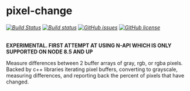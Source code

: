 # pixel-change
###### [![Build Status](https://travis-ci.org/kevinGodell/pixel-change.svg?branch=master)](https://travis-ci.org/kevinGodell/pixel-change) [![Build status](https://ci.appveyor.com/api/projects/status/fp7iei6tfdc9fqqy/branch/master?svg=true)](https://ci.appveyor.com/project/kevinGodell/pixel-change/branch/master) [![GitHub issues](https://img.shields.io/github/issues/kevinGodell/pixel-change.svg)](https://github.com/kevinGodell/pixel-change/issues) [![GitHub license](https://img.shields.io/badge/license-MIT-blue.svg)](https://raw.githubusercontent.com/kevinGodell/pixel-change/master/LICENSE)

**EXPERIMENTAL. FIRST ATTEMPT AT USING N-API WHICH IS ONLY SUPPORTED ON NODE 8.5 AND UP**

Measure differences between 2 buffer arrays of gray, rgb, or rgba pixels. Backed by c++ libraries iterating pixel buffers, converting to grayscale, measuring differences, and reporting back the percent of pixels that have changed.
